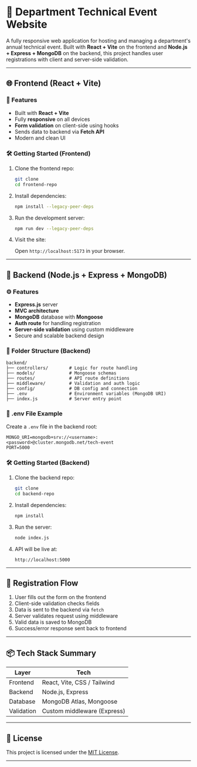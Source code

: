 # 🎉 Department Technical Event Website

A fully responsive web application for hosting and managing a department's annual technical event. Built with **React + Vite** on the frontend and **Node.js + Express + MongoDB** on the backend, this project handles user registrations with client and server-side validation.

---

## 🌐 Frontend (React + Vite)

### 🚀 Features

- Built with **React + Vite**
- Fully **responsive** on all devices
- **Form validation** on client-side using hooks
- Sends data to backend via **Fetch API**
- Modern and clean UI

### 🛠️ Getting Started (Frontend)

1. Clone the frontend repo:

   ```bash
   git clone 
   cd frontend-repo
   ```

2. Install dependencies:

   ```bash
   npm install --legacy-peer-deps
   ```

3. Run the development server:

   ```bash
   npm run dev --legacy-peer-deps
   ```

4. Visit the site:

   Open `http://localhost:5173` in your browser.

---

## 🧠 Backend (Node.js + Express + MongoDB)

### ⚙️ Features

- **Express.js** server
- **MVC architecture**
- **MongoDB** database with **Mongoose**
- **Auth route** for handling registration
- **Server-side validation** using custom middleware
- Secure and scalable backend design

### 📁 Folder Structure (Backend)

```
backend/
├── controllers/        # Logic for route handling
├── models/             # Mongoose schemas
├── routes/             # API route definitions
├── middleware/         # Validation and auth logic
├── config/             # DB config and connection
├── .env                # Environment variables (MongoDB URI)
├── index.js            # Server entry point
```

### 🔐 .env File Example

Create a `.env` file in the backend root:

```
MONGO_URI=mongodb+srv://<username>:<password>@cluster.mongodb.net/tech-event
PORT=5000
```

### 🛠️ Getting Started (Backend)

1. Clone the backend repo:

   ```bash
   git clone 
   cd backend-repo
   ```

2. Install dependencies:

   ```bash
   npm install
   ```

3. Run the server:

   ```bash
   node index.js
   ```

4. API will be live at:

   ```
   http://localhost:5000
   ```

---

## 🔄 Registration Flow

1. User fills out the form on the frontend
2. Client-side validation checks fields
3. Data is sent to the backend via `fetch`
4. Server validates request using middleware
5. Valid data is saved to MongoDB
6. Success/error response sent back to frontend

---

## 📦 Tech Stack Summary

| Layer        | Tech                         |
|--------------|------------------------------|
| Frontend     | React, Vite, CSS / Tailwind  |
| Backend      | Node.js, Express             |
| Database     | MongoDB Atlas, Mongoose      |
| Validation   | Custom middleware (Express)  |

---

## 📜 License

This project is licensed under the [MIT License](LICENSE).

---

